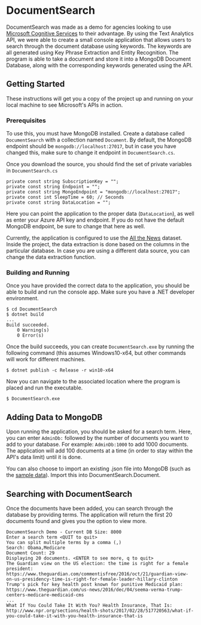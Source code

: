 # DocumentSearch
DocumentSearch was made as a demo for agencies looking to use [Microsoft Cognitive Services](https://azure.microsoft.com/en-us/services/cognitive-services/) to their advantage. By using the Text Analytics API, we were able to create a small console application that allows users to search through the document database using keywords. The keywords are all generated using Key Phrase Extraction and Entity Recognition. The program is able to take a document and store it into a MongoDB Document Database, along with the corresponding keywords generated using the API.

## Getting Started
These instructions will get you a copy of the project up and running on your local machine to see Microsoft's APIs in action.

### Prerequisites
To use this, you must have MongoDB installed. Create a database called `DocumentSearch` with a collection named `Document`. By default, the MongoDB endpoint should be `mongodb://localhost:27017`, but in case you have changed this, make sure to change it endpoint in `DocumentSearch.cs`.

Once you download the source, you should find the set of private variables in `DocumentSearch.cs`

```
private const string SubscriptionKey = "";
private const string Endpoint = "";
private const string MongoEndpoint = "mongodb://localhost:27017";
private const int SleepTime = 60; // Seconds
private const string DataLocation = "";
```
Here you can point the application to the proper data (`DataLocation`), as well as enter your Azure API key and endpoint. If you do not have the default MongoDB endpoint, be sure to change that here as well.

Currently, the application is configured to use the [All the News](https://www.kaggle.com/snapcrack/all-the-news) dataset. Inside the project, the data extraction is done based on the columns in the particular database. In case you are using a different data source, you can change the data extraction function.

### Building and Running
Once you have provided the correct data to the application, you should be able to build and run the console app. Make sure you have a .NET developer environment.

```shell
$ cd DocumentSearch
$ dotnet build
...
Build succeeded.
    0 Warning(s)
    0 Error(s)
```
Once the build succeeds, you can create `DocumentSearch.exe` by running the following command (this assumes Windows10-x64, but other commands will work for different machines.

```shell
$ dotnet publish -c Release -r win10-x64
```
Now you can navigate to the associated location where the program is placed and run the executable.
```shell
$ DocumentSearch.exe
```

## Adding Data to MongoDB
Upon running the application, you should be asked for a search term. Here, you can enter `AdminDb:` followed by the number of documents you want to add to your database. For example: `AdminDb:1000` to add 1000 documents.
The application will add 100 documents at a time (in order to stay within the API's data limit) until it is done.

You can also choose to import an existing .json file into MongoDB (such as the [sample data](https://github.com/amanjaiman/DocumentSearch/blob/master/data.json)). Import this into DocumentSearch.Document.

## Searching with DocumentSearch
Once the documents have been added, you can search through the database by providing terms. The application will return the first 20 documents found and gives you the option to view more.

```
DocumentSearch Demo - Current DB Size: 8000
Enter a search term <QUIT to quit>
You can split multiple terms by a comma (,)
Search: Obama,Medicare
Document Count: 29
Displaying 20 documents. <ENTER to see more, q to quit>
The Guardian view on the US election: the time is right for a female president: https://www.theguardian.com/commentisfree/2016/oct/21/guardian-view-on-us-presidency-time-is-right-for-female-leader-hillary-clinton
Trump's pick for key health post known for punitive Medicaid plan: https://www.theguardian.com/us-news/2016/dec/04/seema-verma-trump-centers-medicare-medicaid-cms
...
What If You Could Take It With You? Health Insurance, That Is: http://www.npr.org/sections/health-shots/2017/02/28/517720563/what-if-you-could-take-it-with-you-health-insurance-that-is
```
